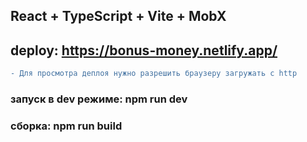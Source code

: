 ## React + TypeScript + Vite + MobX

## deploy: https://bonus-money.netlify.app/
````diff
- Для просмотра деплоя нужно разрешить браузеру загружать с http
````
### запуск в dev режиме: npm run dev

### сборка: npm run build
